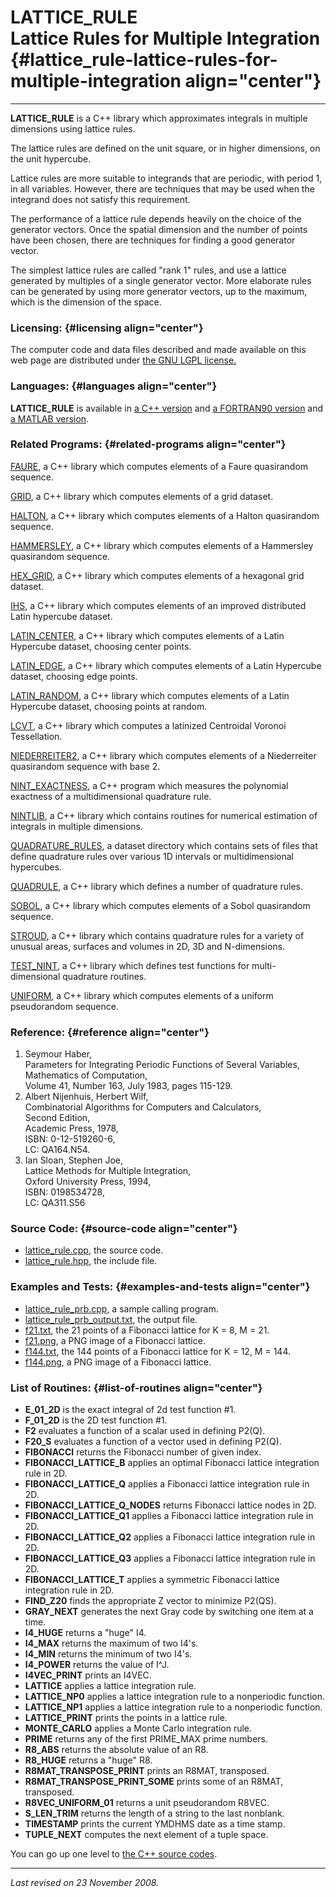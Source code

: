 LATTICE\_RULE\
Lattice Rules for Multiple Integration {#lattice_rule-lattice-rules-for-multiple-integration align="center"}
======================================

------------------------------------------------------------------------

**LATTICE\_RULE** is a C++ library which approximates integrals in
multiple dimensions using lattice rules.

The lattice rules are defined on the unit square, or in higher
dimensions, on the unit hypercube.

Lattice rules are more suitable to integrands that are periodic, with
period 1, in all variables. However, there are techniques that may be
used when the integrand does not satisfy this requirement.

The performance of a lattice rule depends heavily on the choice of the
generator vectors. Once the spatial dimension and the number of points
have been chosen, there are techniques for finding a good generator
vector.

The simplest lattice rules are called "rank 1" rules, and use a lattice
generated by multiples of a single generator vector. More elaborate
rules can be generated by using more generator vectors, up to the
maximum, which is the dimension of the space.

### Licensing: {#licensing align="center"}

The computer code and data files described and made available on this
web page are distributed under [the GNU LGPL
license.](../../txt/gnu_lgpl.txt)

### Languages: {#languages align="center"}

**LATTICE\_RULE** is available in [a C++
version](../../cpp_src/lattice_rule/lattice_rule.html) and [a FORTRAN90
version](../../f_src/lattice_rule/lattice_rule.html) and [a MATLAB
version](../../m_src/lattice_rule/lattice_rule.html).

### Related Programs: {#related-programs align="center"}

[FAURE](../../cpp_src/faure/faure.html), a C++ library which computes
elements of a Faure quasirandom sequence.

[GRID](../../cpp_src/grid/grid.html), a C++ library which computes
elements of a grid dataset.

[HALTON](../../cpp_src/halton/halton.html), a C++ library which computes
elements of a Halton quasirandom sequence.

[HAMMERSLEY](../../cpp_src/hammersley/hammersley.html), a C++ library
which computes elements of a Hammersley quasirandom sequence.

[HEX\_GRID](../../cpp_src/hex_grid/hex_grid.html), a C++ library which
computes elements of a hexagonal grid dataset.

[IHS](../../cpp_src/ihs/ihs.html), a C++ library which computes elements
of an improved distributed Latin hypercube dataset.

[LATIN\_CENTER](../../cpp_src/latin_center/latin_center.html), a C++
library which computes elements of a Latin Hypercube dataset, choosing
center points.

[LATIN\_EDGE](../../cpp_src/latin_edge/latin_edge.html), a C++ library
which computes elements of a Latin Hypercube dataset, choosing edge
points.

[LATIN\_RANDOM](../../cpp_src/latin_random/latin_random.html), a C++
library which computes elements of a Latin Hypercube dataset, choosing
points at random.

[LCVT](../../cpp_src/lcvt/lcvt.html), a C++ library which computes a
latinized Centroidal Voronoi Tessellation.

[NIEDERREITER2](../../cpp_src/niederreiter2/niederreiter2.html), a C++
library which computes elements of a Niederreiter quasirandom sequence
with base 2.

[NINT\_EXACTNESS](../../cpp_src/nint_exactness/nint_exactness.html), a
C++ program which measures the polynomial exactness of a
multidimensional quadrature rule.

[NINTLIB](../../cpp_src/nintlib/nintlib.html), a C++ library which
contains routines for numerical estimation of integrals in multiple
dimensions.

[QUADRATURE\_RULES](../../datasets/quadrature_rules/quadrature_rules.html),
a dataset directory which contains sets of files that define quadrature
rules over various 1D intervals or multidimensional hypercubes.

[QUADRULE](../../cpp_src/quadrule/quadrule.html), a C++ library which
defines a number of quadrature rules.

[SOBOL](../../cpp_src/sobol/sobol.html), a C++ library which computes
elements of a Sobol quasirandom sequence.

[STROUD](../../cpp_src/stroud/stroud.html), a C++ library which contains
quadrature rules for a variety of unusual areas, surfaces and volumes in
2D, 3D and N-dimensions.

[TEST\_NINT](../../cpp_src/test_nint/test_nint.html), a C++ library
which defines test functions for multi-dimensional quadrature routines.

[UNIFORM](../../cpp_src/uniform/uniform.html), a C++ library which
computes elements of a uniform pseudorandom sequence.

### Reference: {#reference align="center"}

1.  Seymour Haber,\
    Parameters for Integrating Periodic Functions of Several Variables,\
    Mathematics of Computation,\
    Volume 41, Number 163, July 1983, pages 115-129.
2.  Albert Nijenhuis, Herbert Wilf,\
    Combinatorial Algorithms for Computers and Calculators,\
    Second Edition,\
    Academic Press, 1978,\
    ISBN: 0-12-519260-6,\
    LC: QA164.N54.
3.  Ian Sloan, Stephen Joe,\
    Lattice Methods for Multiple Integration,\
    Oxford University Press, 1994,\
    ISBN: 0198534728,\
    LC: QA311.S56

### Source Code: {#source-code align="center"}

-   [lattice\_rule.cpp](lattice_rule.cpp), the source code.
-   [lattice\_rule.hpp](lattice_rule.hpp), the include file.

### Examples and Tests: {#examples-and-tests align="center"}

-   [lattice\_rule\_prb.cpp](lattice_rule_prb.cpp), a sample calling
    program.
-   [lattice\_rule\_prb\_output.txt](lattice_rule_prb_output.txt), the
    output file.
-   [f21.txt](f21.txt), the 21 points of a Fibonacci lattice for K = 8,
    M = 21.
-   [f21.png](f21.png), a PNG image of a Fibonacci lattice.
-   [f144.txt](f144.txt), the 144 points of a Fibonacci lattice for K =
    12, M = 144.
-   [f144.png](f144.png), a PNG image of a Fibonacci lattice.

### List of Routines: {#list-of-routines align="center"}

-   **E\_01\_2D** is the exact integral of 2d test function \#1.
-   **F\_01\_2D** is the 2D test function \#1.
-   **F2** evaluates a function of a scalar used in defining P2(Q).
-   **F20\_S** evaluates a function of a vector used in defining P2(Q).
-   **FIBONACCI** returns the Fibonacci number of given index.
-   **FIBONACCI\_LATTICE\_B** applies an optimal Fibonacci lattice
    integration rule in 2D.
-   **FIBONACCI\_LATTICE\_Q** applies a Fibonacci lattice integration
    rule in 2D.
-   **FIBONACCI\_LATTICE\_Q\_NODES** returns Fibonacci lattice nodes in
    2D.
-   **FIBONACCI\_LATTICE\_Q1** applies a Fibonacci lattice integration
    rule in 2D.
-   **FIBONACCI\_LATTICE\_Q2** applies a Fibonacci lattice integration
    rule in 2D.
-   **FIBONACCI\_LATTICE\_Q3** applies a Fibonacci lattice integration
    rule in 2D.
-   **FIBONACCI\_LATTICE\_T** applies a symmetric Fibonacci lattice
    integration rule in 2D.
-   **FIND\_Z20** finds the appropriate Z vector to minimize P2(QS).
-   **GRAY\_NEXT** generates the next Gray code by switching one item at
    a time.
-   **I4\_HUGE** returns a "huge" I4.
-   **I4\_MAX** returns the maximum of two I4's.
-   **I4\_MIN** returns the minimum of two I4's.
-   **I4\_POWER** returns the value of I\^J.
-   **I4VEC\_PRINT** prints an I4VEC.
-   **LATTICE** applies a lattice integration rule.
-   **LATTICE\_NP0** applies a lattice integration rule to a nonperiodic
    function.
-   **LATTICE\_NP1** applies a lattice integration rule to a nonperiodic
    function.
-   **LATTICE\_PRINT** prints the points in a lattice rule.
-   **MONTE\_CARLO** applies a Monte Carlo integration rule.
-   **PRIME** returns any of the first PRIME\_MAX prime numbers.
-   **R8\_ABS** returns the absolute value of an R8.
-   **R8\_HUGE** returns a "huge" R8.
-   **R8MAT\_TRANSPOSE\_PRINT** prints an R8MAT, transposed.
-   **R8MAT\_TRANSPOSE\_PRINT\_SOME** prints some of an R8MAT,
    transposed.
-   **R8VEC\_UNIFORM\_01** returns a unit pseudorandom R8VEC.
-   **S\_LEN\_TRIM** returns the length of a string to the last
    nonblank.
-   **TIMESTAMP** prints the current YMDHMS date as a time stamp.
-   **TUPLE\_NEXT** computes the next element of a tuple space.

You can go up one level to [the C++ source codes](../fcpp_src.html).

------------------------------------------------------------------------

*Last revised on 23 November 2008.*

